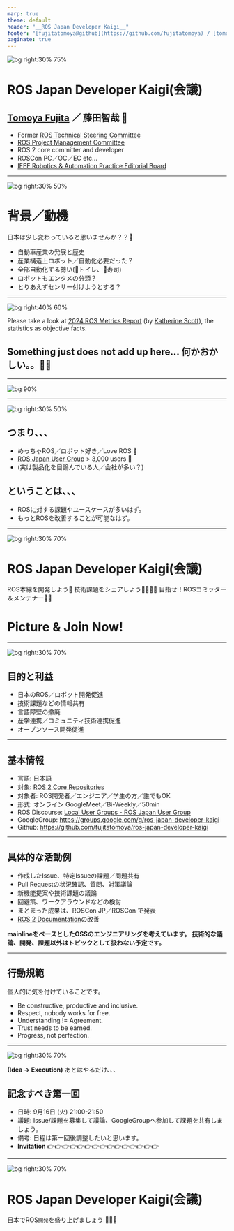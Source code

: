```yaml
---
marp: true
theme: default
header: "__ROS Japan Developer Kaigi__"
footer: "[fujitatomoya@github](https://github.com/fujitatomoya) / [tomoyafujita@linkedin](https://www.linkedin.com/in/tomoya-fujita-5bb656b6/)"
paginate: true
---
```


![bg right:30% 75%](./images/fujitatomoya-github.com.png)

# ROS Japan Developer Kaigi(会議)

## [Tomoya Fujita](https://github.com/fujitatomoya) ／ 藤田智哉 👋

- Former [ROS Technical Steering Committee](https://docs.ros.org/en/foxy/The-ROS2-Project/Governance/ROS2-TSC-Charter.html)
- [ROS Project Management Committee](https://docs.ros.org/en/rolling/The-ROS2-Project/Governance.html#current-ros-pmc-constituents)
- ROS 2 core committer and developer
- ROSCon PC／OC／EC etc...
- [IEEE Robotics & Automation Practice Editorial Board](https://www.ieee-ras.org/publications/ra-p/editorial-board)

<!---
Comment here
--->

---

![bg right:30% 50%](./images/ros_japan_user_group_logo.png)

# 背景／動機

日本は少し変わっていると思いませんか？？🤔

- 自動車産業の発展と歴史
- 産業構造上ロボット／自動化必要だった？
- 全部自動化する勢い(🚽トイレ、🍣寿司)
- ロボットもエンタメの分類？
- とりあえずセンサー付けようとする？

<!---
Comment here
--->

---

![bg right:40% 60%](./images/2024_ros_metrics_report.png)

Please take a look at [2024 ROS Metrics Report](https://cdck-file-uploads-us1.s3.dualstack.us-west-2.amazonaws.com/flex022/uploads/ros/original/3X/3/7/37c752346eb33f4f5ebde0c513b949b15adae453.pdf) (by [Katherine Scott](https://www.linkedin.com/in/katherineascott)), the statistics as objective facts.

## Something just does not add up here... 何かおかしい。。💭💭

<!---
Comment here
--->

---

![bg 90%](./images/ros_wiki_traffic_volume.png)

<!---
Comment here
--->

---

![bg right:30% 50%](./images/ros_japan_user_group_logo.png)

## つまり、、、

- めっちゃROS／ロボット好き／Love ROS 💙
- [ROS Japan User Group](https://rosjp.connpass.com/) > 3,000 users 👥
- (実は製品化を目論んでいる人／会社が多い？)

## ということは、、、

- ROSに対する課題やユースケースが多いはず。
- もっとROSを改善することが可能なはず。

<!---
Comment here
--->

---

![bg right:30% 70%](./images/ros_japan_developer_kaigi_googlegroup.png)

# ROS Japan Developer Kaigi(会議)

ROS本線を開発しよう🤖
技術課題をシェアしよう🧑‍💻👩‍💻
目指せ！ROSコミッター＆メンテナー🚀🚀

# Picture & Join Now!

<!---
Note: This QR code leads to github project, that is the main repo.
--->

---

![bg right:30% 70%](./images/ros_japan_developer_kaigi_github.png)

## 目的と利益

- 日本のROS／ロボット開発促進
- 技術課題などの情報共有
- 言語障壁の撤廃
- 産学連携／コミュニティ技術連携促進  
- オープンソース開発促進

<!---
Comment here
--->

---

## 基本情報

- 言語: 日本語
- 対象: [ROS 2 Core Repositories](https://github.com/ros2/ros2)
- 対象者: ROS開発者／エンジニア／学生の方／誰でもOK
- 形式: オンライン GoogleMeet／Bi-Weekly／50min
- ROS Discourse: [Local User Groups - ROS Japan User Group](https://discourse.openrobotics.org/c/local/japan/32)
- GoogleGroup: https://groups.google.com/g/ros-japan-developer-kaigi
- Github: https://github.com/fujitatomoya/ros-japan-developer-kaigi

<!---
Currently google group and github repository is under my personal account.
This is expected to be a temporary repository, whenever it is ready, i would love to donate everything to the organization.
--->

---

## 具体的な活動例

- 作成したIssue、特定Issueの課題／問題共有
- Pull Requestの状況確認、質問、対策議論
- 新機能提案や技術課題の議論
- 回避策、ワークアラウンドなどの検討
- まとまった成果は、ROSCon JP／ROSCon で発表
- [ROS 2 Documentation](https://github.com/ros2/ros2_documentation)の改善

**mainlineをベースとしたOSSのエンジニアリングを考えています。**
**技術的な議論、開発、課題以外はトピックとして扱わない予定です。**

<!---
Comment here
--->

---

## 行動規範

個人的に気を付けていることです。

- Be constructive, productive and inclusive.
- Respect, nobody works for free.
- Understanding != Agreement.
- Trust needs to be earned.
- Progress, not perfection.

<!---
Comment here
--->

---

![bg right:30% 70%](./images/invitation_1st_meeting.png)

**(Idea -> Execution)** あとはやるだけ、、、

## 記念すべき第一回

- 日時: 9月16日 (火) 21:00-21:50
- 議題: Issue/課題を募集して議論、GoogleGroupへ参加して課題を共有しましょう。
- 備考: 日程は第一回後調整したいと思います。
- **Invitation** 👉👉👉👉👉👉👉👉👉👉👉👉👉👉👉

<!---
Comment here
--->

---

![bg right:30% 70%](./images/ros_japan_developer_kaigi_googlegroup.png)

# ROS Japan Developer Kaigi(会議)

日本でROS`開発`を盛り上げましょう 🥊🥊🥊

<!---
Comment here
--->
